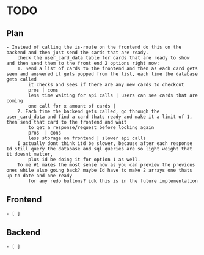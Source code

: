 # TODO

## Plan

    - Instead of calling the is-route on the frontend do this on the backend and then just send the cards that are ready. 
        check the user_card_data table for cards that are ready to show and then send them to the front end 2 options right now:
        1. Send a list of cards to the frontend and then as each card gets seen and answered it gets popped from the list, each time the database gets called
            it checks and sees if there are any new cards to checkout
            pros | cons
            less time waiting for api calls | users can see cards that are coming 
            one call for x amount of cards |
        2. Each time the backend gets called, go through the user_card_data and find a card thats ready and make it a limit of 1, then send that card to the frontend and wait 
            to get a response/request before looking again
            pros  | cons
            less storage on frontend | slower api calls
        I actually dont think itd be slower, because after each response Id still query the database and sql queries are so light weight that it doesnt matter,
            plus id be doing it for option 1 as well. 
        To me #1 makes the most sense now as you can preview the previous ones while also going back? maybe Id have to make 2 arrays one thats up to date and one ready
            for any redo buttons? idk this is in the future implementation

## Frontend

    - [ ]

## Backend

    - [ ]
